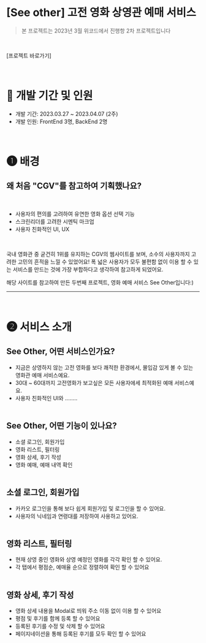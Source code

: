 # [See other] 고전 영화 상영관 예매 서비스
> 본 프로젝트는 2023년 3월 위코드에서 진행항 2차 프로젝트입니다 
<br>

[프로젝트 바로가기]
<br><br><br>

# 📅 개발 기간 및 인원
- 개발 기간: 2023.03.27 ~ 2023.04.07 (2주)
- 개발 인원: FrontEnd 3명, BackEnd 2명
<br><br><br>

# ❶ 배경
## 왜 처음 "CGV"를 참고하여 기획했나요?
<br>

- 사용자의 편의를 고려하여 유연한 영화 옵션 선택 기능
- 스크린리더를 고려한 시멘틱 마크업
- 사용자 친화적인 UI, UX
<br>

국내 영화관 중 굳건히 1위를 유지하는 CGV의 웹사이트를 보며, 소수의 사용자까지 고려한 고민의 흔적을 느낄 수 있었어요!
폭 넓은 사용자가 모두 불편함 없이 이용 할 수 있는 서비스를 만드는 것에 가장 부합하다고 생각하여 참고하게 되었어요.
<br>

해당 사이트를 참고하여 만든 두번째 프로젝트, 영화 예매 서비스 See Other입니다:)

---

<br>

# ❷ 서비스 소개
## See Other, 어떤 서비스인가요?
- 지금은 상영하지 않는 고전 영화를 보다 쾌적한 환경에서, 몰입감 있게 볼 수 있는 영화관 예매 서비스예요.
- 30대 ~ 60대까지 고전영화가 보고싶은 모든 사용자에세 최적화된 예매 서비스예요.
- 사용자 친화적인 UI와 ........
<br><br>

## See Other, 어떤 기능이 있나요?
- 소셜 로그인, 회원가입
- 영화 리스트, 필터링
- 영화 상세, 후기 작성
- 영화 예매, 예매 내역 확인
<br><br>

## 소셜 로그인, 회원가입
- 카카오 로그인을 통해 보다 쉽게 회원가입 및 로그인을 할 수 있어요.
- 사용자의 닉네임과 연령대를 저장하여 사용하고 있어요.
<br><br>

## 영화 리스트, 필터링
- 현재 상영 중인 영화와 상영 예정인 영화를 각각 확인 할 수 있어요.
- 각 탭에서 평점순, 예매율 순으로 정렬하여 확인 할 수 있어요
<br><br>

## 영화 상세, 후기 작성
- 영화 상세 내용을 Modal로 띄워 주소 이동 없이 이용 할 수 있어요
- 평점 및 후기를 함께 등록 할 수 있어요
- 등록된 후기를 수정 및 삭제 할 수 있어요
- 페이지네이션을 통해 등록된 후기를 모두 확인 할 수 있어요
